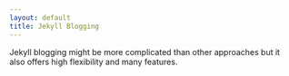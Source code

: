 ```yaml
---
layout: default
title: Jekyll Blogging
---
```


Jekyll blogging might be more complicated than
other approaches but it also offers high
flexibility and many features.